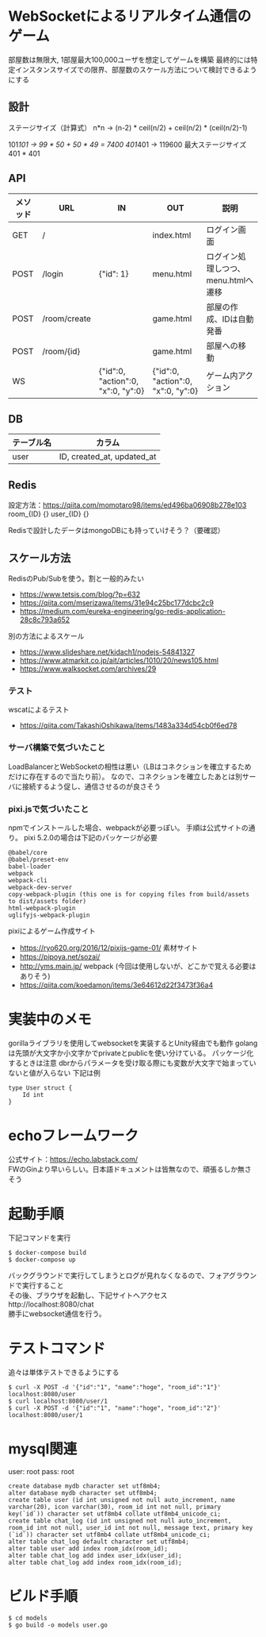 # WebSocketによるリアルタイム通信のゲーム
部屋数は無限大, 1部屋最大100,000ユーザを想定してゲームを構築
最終的には特定インスタンスサイズでの限界、部屋数のスケール方法について検討できるようにする

## 設計
ステージサイズ（計算式）
n*n -> (n-2) * ceil(n/2) + ceil(n/2) * (ceil(n/2)-1)

101*101 -> 99 * 50 + 50 * 49 = 7400
401*401 -> 119600
最大ステージサイズ
401 * 401

## API
| メソッド | URL | IN | OUT | 説明 |
|---|---|---|---|---|
| GET | / |  | index.html | ログイン画面 |
| POST | /login | {"id": 1} | menu.html | ログイン処理しつつ、menu.htmlへ遷移 |
| POST | /room/create |  | game.html | 部屋の作成、IDは自動発番 |
| POST | /room/{id} |  | game.html | 部屋への移動 |
| WS |  | {"id":0, "action":0, "x":0, "y":0} | {"id":0, "action":0, "x":0, "y":0} | ゲーム内アクション |

## DB
| テーブル名 | カラム |
|---|---|
| user | ID, created_at, updated_at |

## Redis
設定方法：https://qiita.com/momotaro98/items/ed496ba06908b278e103
room_{ID} {}
user_{ID} {}

Redisで設計したデータはmongoDBにも持っていけそう？（要確認）

## スケール方法
RedisのPub/Subを使う。割と一般的みたい
* https://www.tetsis.com/blog/?p=632
* https://qiita.com/mserizawa/items/31e94c25bc177dcbc2c9
* https://medium.com/eureka-engineering/go-redis-application-28c8c793a652

別の方法によるスケール
* https://www.slideshare.net/kidach1/nodejs-54841327
* https://www.atmarkit.co.jp/ait/articles/1010/20/news105.html
* https://www.walksocket.com/archives/29

### テスト
wscatによるテスト
* https://qiita.com/TakashiOshikawa/items/1483a334d54cb0f6ed78

### サーバ構築で気づいたこと
LoadBalancerとWebSocketの相性は悪い（LBはコネクションを確立するためだけに存在するので当たり前）。
なので、コネクションを確立したあとは別サーバに接続するよう促し、通信させるのが良さそう

### pixi.jsで気づいたこと
npmでインストールした場合、webpackが必要っぽい。
手順は公式サイトの通り。
pixi 5.2.0の場合は下記のパッケージが必要
```
@babel/core
@babel/preset-env
babel-loader
webpack
webpack-cli
webpack-dev-server
copy-webpack-plugin (this one is for copying files from build/assets to dist/assets folder)
html-webpack-plugin
uglifyjs-webpack-plugin
```
pixiによるゲーム作成サイト
* https://ryo620.org/2016/12/pixijs-game-01/
素材サイト
* https://pipoya.net/sozai/
* http://yms.main.jp/
webpack (今回は使用しないが、どこかで覚える必要はありそう)
* https://qiita.com/koedamon/items/3e64612d22f3473f36a4

# 実装中のメモ
gorillaライブラリを使用してwebsocketを実装するとUnity経由でも動作
golang は先頭が大文字か小文字かでprivateとpublicを使い分けている。
パッケージ化するときは注意
dbrからパラメータを受け取る際にも変数が大文字で始まっていないと値が入らない
下記は例
```
type User struct {
    Id int
}
```

# echoフレームワーク
公式サイト：https://echo.labstack.com/  
FWのGinより早いらしい。日本語ドキュメントは皆無なので、頑張るしか無さそう

# 起動手順
下記コマンドを実行
```
$ docker-compose build
$ docker-compose up
```
バックグラウンドで実行してしまうとログが見れなくなるので、フォアグラウンドで実行すること  
その後、ブラウザを起動し、下記サイトへアクセス  
http://localhost:8080/chat  
勝手にwebsocket通信を行う。  

# テストコマンド
追々は単体テストできるようにする
```
$ curl -X POST -d '{"id":"1", "name":"hoge", "room_id":"1"}' localhost:8080/user
$ curl localhost:8080/user/1
$ curl -X POST -d '{"id":"1", "name":"hoge", "room_id":"2"}' localhost:8080/user/1
```

# mysql関連
user: root
pass: root
```
create database mydb character set utf8mb4;
alter database mydb character set utf8mb4;
create table user (id int unsigned not null auto_increment, name varchar(20), icon varchar(30), room_id int not null, primary key(`id`)) character set utf8mb4 collate utf8mb4_unicode_ci;
create table chat_log (id int unsigned not null auto_increment, room_id int not null, user_id int not null, message text, primary key (`id`)) character set utf8mb4 collate utf8mb4_unicode_ci;
alter table chat_log default character set utf8mb4;
alter table user add index room_idx(room_id);
alter table chat_log add index user_idx(user_id);
alter table chat_log add index room_idx(room_id);
```

# ビルド手順
```
$ cd models
$ go build -o models user.go
```
